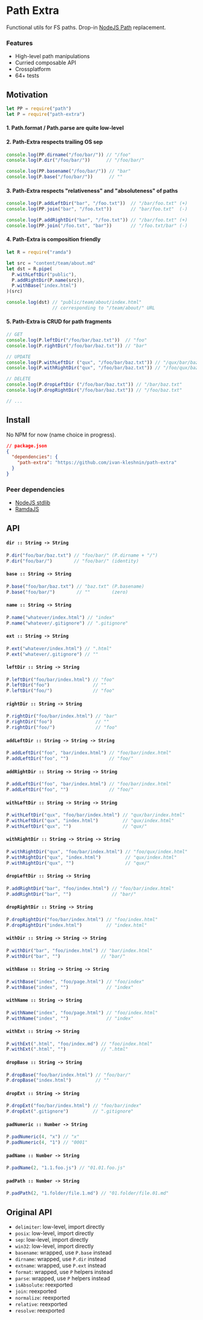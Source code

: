 # Path Extra

Functional utils for FS paths. Drop-in [NodeJS Path](https://nodejs.org/api/path.html) replacement.

### Features

* High-level path manipulations
* Curried composable API
* Crossplatform
* 64+ tests

## Motivation

```js
let PP = require("path")
let P = require("path-extra")
```

#### 1. Path.format / Path.parse are quite low-level

#### 2. Path-Extra respects trailing OS sep

```js
console.log(PP.dirname("/foo/bar/")) // "/foo"
console.log(P.dir("/foo/bar/"))      // "/foo/bar/"

console.log(PP.basename("/foo/bar/")) // "bar"
console.log(P.base("/foo/bar/"))      // ""
```

#### 3. Path-Extra respects "relativeness" and "absoluteness" of paths

```js
console.log(P.addLeftDir("bar", "/foo.txt"))  // "/bar/foo.txt" (+)
console.log(PP.join("bar", "/foo.txt"))       // "bar/foo.txt"  (-)

console.log(P.addRightDir("bar", "/foo.txt")) // "/bar/foo.txt" (+)
console.log(PP.join("/foo.txt", "bar"))       // "/foo.txt/bar" (-)
```

#### 4. Path-Extra is composition friendly

```js
let R = require("ramda")

let src = "content/team/about.md"
let dst = R.pipe(
  P.withLeftDir("public"),
  P.addRightDir(P.name(src)),
  P.withBase("index.html")
)(src)

console.log(dst) // "public/team/about/index.html"
                 // corresponding to "/team/about/" URL
```

#### 5. Path-Extra is CRUD for path fragments

```js
// GET
console.log(P.leftDir("/foo/bar/baz.txt"))  // "foo"
console.log(P.rightDir("/foo/bar/baz.txt")) // "bar"

// UPDATE
console.log(P.withLeftDir ("qux", "/foo/bar/baz.txt")) // "/qux/bar/baz.txt"
console.log(P.withRightDir("qux", "/foo/bar/baz.txt")) // "/foo/qux/baz.txt"

// DELETE
console.log(P.dropLeftDir ("/foo/bar/baz.txt")) // "/bar/baz.txt"
console.log(P.dropRightDir("/foo/bar/baz.txt")) // "/foo/baz.txt"

// ...
```

## Install

No NPM for now (name choice in progress).

```json
// package.json
{
  "dependencies": {
    "path-extra": "https://github.com/ivan-kleshnin/path-extra"
  }
}
```

### Peer dependencies

* [NodeJS stdlib](https://nodejs.org/api/)
* [RamdaJS](http://ramdajs.com/)

## API

#### `dir :: String -> String`

```js
P.dir("foo/bar/baz.txt") // "foo/bar/" (P.dirname + "/")
P.dir("foo/bar/")        // "foo/bar/" (identity)
```

#### `base :: String -> String`

```js
P.base("foo/bar/baz.txt") // "baz.txt" (P.basename)
P.base("foo/bar/")        // ""        (zero)
```

#### `name :: String -> String`

```js
P.name("whatever/index.html") // "index"
P.name("whatever/.gitignore") // ".gitignore"
```

#### `ext :: String -> String`

```js
P.ext("whatever/index.html") // ".html"
P.ext("whatever/.gitignore") // ""
```

#### `leftDir :: String -> String`

```js
P.leftDir("foo/bar/index.html") // "foo"
P.leftDir("foo")                // ""
P.leftDir("foo/")               // "foo"
```

#### `rightDir :: String -> String`

```js
P.rightDir("foo/bar/index.html") // "bar"
P.rightDir("foo")                // ""
P.rightDir("foo/")               // "foo"
```

#### `addLeftDir :: String -> String -> String`

```js
P.addLeftDir("foo", "bar/index.html") // "foo/bar/index.html"
P.addLeftDir("foo", "")               // "foo/"
```

#### `addRightDir :: String -> String -> String`

```js
P.addLeftDir("foo", "bar/index.html") // "foo/bar/index.html"
P.addLeftDir("foo", "")               // "foo/"
```

#### `withLeftDir :: String -> String -> String`

```js
P.withLeftDir("qux", "foo/bar/index.html") // "qux/bar/index.html"
P.withLeftDir("qux", "index.html")         // "qux/index.html"
P.withLeftDir("qux", "")                   // "qux/"
```

#### `withRightDir :: String -> String -> String`

```js
P.withRightDir("qux", "foo/bar/index.html") // "foo/qux/index.html"
P.withRightDir("qux", "index.html")         // "qux/index.html"
P.withRightDir("qux", "")                   // "qux/"
```

#### `dropLeftDir :: String -> String`

```js
P.addRightDir("bar", "foo/index.html") // "foo/bar/index.html"
P.addRightDir("bar", "")               // "bar/"
```

#### `dropRightDir :: String -> String`

```js
P.dropRightDir("foo/bar/index.html") // "foo/index.html"
P.dropRightDir("index.html")         // "index.html"
```

#### `withDir :: String -> String -> String`

```js
P.withDir("bar", "foo/index.html") // "bar/index.html"
P.withDir("bar", "")               // "bar/"
```

#### `withBase :: String -> String -> String`

```js
P.withBase("index", "foo/page.html") // "foo/index"
P.withBase("index", "")              // "index"
```

#### `withName :: String -> String`

```js
P.withName("index", "foo/page.html") // "foo/index.html"
P.withName("index", "")              // "index"
```

#### `withExt :: String -> String`

```js
P.withExt(".html", "foo/index.md") // "foo/index.html"
P.withExt(".html", "")             // ".html"
```

#### `dropBase :: String -> String`

```js
P.dropBase("foo/bar/index.html") // "foo/bar/"
P.dropBase("index.html")         // ""
```

#### `dropExt :: String -> String`

```js
P.dropExt("foo/bar/index.html") // "foo/bar/index"
P.dropExt(".gitignore")         // ".gitignore"
```

#### `padNumeric :: Number -> String`

```js
P.padNumeric(4, "x") // "x"
P.padNumeric(4, "1") // "0001"
```

#### `padName :: Number -> String`

```js
P.padName(2, "1.1.foo.js") // "01.01.foo.js"
```

#### `padPath :: Number -> String`

```js
P.padPath(2, "1.folder/file.1.md") // "01.folder/file.01.md"
```

## Original API

* `delimiter`: low-level, import directly
* `posix`: low-level, import directly
* `sep`: low-level, import directly
* `win32`: low-level, import directly
* `basename`: wrapped, use `P.base` instead
* `dirname`: wrapped, use `P.dir` instead
* `extname`: wrapped, use `P.ext` instead
* `format`: wrapped, use `P` helpers instead
* `parse`: wrapped, use `P` helpers instead
* `isAbsolute`: reexported
* `join`: reexported
* `normalize`: reexported
* `relative`: reexported
* `resolve`: reexported
